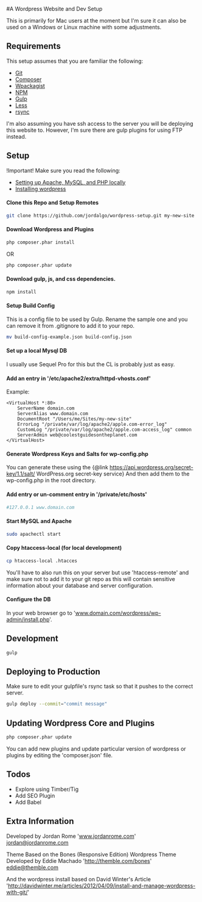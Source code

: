 #A Wordpress Website and Dev Setup

This is primarily for Mac users at the moment but I'm sure it can also be used on a Windows or Linux machine with some adjustments.

## Requirements

This setup assumes that you are familiar the following:
* [Git](https://git-scm.com/)
* [Composer](https://getcomposer.org/)
* [Wpackagist](http://wpackagist.org/)
* [NPM](https://www.npmjs.com/)
* [Gulp](http://gulpjs.com/)
* [Less](http://lesscss.org/)
* [rsync](http://linux.die.net/man/1/rsync)

I'm also assuming you have ssh access to the server you will be deploying this website to. However, I'm sure there are gulp plugins for using FTP instead.

## Setup

!Important! Make sure you read the following:
* [Setting up Apache, MySQL, and PHP locally](http://jason.pureconcepts.net/2012/10/install-apache-php-mysql-mac-os-x/)
* [Installing wordpress](https://codex.wordpress.org/Installing_WordPress)

#### Clone this Repo and Setup Remotes

```bash
git clone https://github.com/jordalgo/wordpress-setup.git my-new-site
```

#### Download Wordpress and Plugins

```bash
php composer.phar install
```

OR

```bash
php composer.phar update
```

#### Download gulp, js, and css dependencies.

```bash
npm install
```

#### Setup Build Config

This is a config file to be used by Gulp. Rename the sample one
and you can remove it from .gitignore to add it to your repo.

```bash
mv build-config-example.json build-config.json
```

#### Set up a local Mysql DB

I usually use Sequel Pro for this but the CL is probably just as easy.

#### Add an entry in '/etc/apache2/extra/httpd-vhosts.conf'

Example:
```
<VirtualHost *:80>
    ServerName domain.com
    ServerAlias www.domain.com
    DocumentRoot "/Users/me/Sites/my-new-site"
    ErrorLog "/private/var/log/apache2/apple.com-error_log"
    CustomLog "/private/var/log/apache2/apple.com-access_log" common
    ServerAdmin web@coolestguidesontheplanet.com
</VirtualHost>
```

#### Generate Wordpress Keys and Salts for wp-config.php

You can generate these using the {@link https://api.wordpress.org/secret-key/1.1/salt/ WordPress.org secret-key service}
And then add them to the wp-config.php in the root directory.

#### Add entry or un-comment entry in '/private/etc/hosts'

```bash
#127.0.0.1 www.domain.com
```

#### Start MySQL and Apache

```bash
sudo apachectl start
```

#### Copy htaccess-local (for local development)

```bash
cp htaccess-local .htacces
```

You'll have to also run this on your server but use 'htaccess-remote'
and make sure not to add it to your git repo as this will contain sensitive
information about your database and server configuration.

#### Configure the DB

In your web browser go to 'www.domain.com/wordpress/wp-admin/install.php'.

## Development

```bash
gulp
```

## Deploying to Production

Make sure to edit your gulpfile's rsync task so that it pushes to the correct server.

```bash
gulp deploy --commit="commit message"
```

## Updating Wordpress Core and Plugins

```bash
php composer.phar update
```

You can add new plugins and update particular version of wordpress or plugins
by editing the 'composer.json' file.

## Todos
* Explore using Timber/Tig
* Add SEO Plugin
* Add Babel

## Extra Information


Developed by Jordan Rome
'www.jordanrome.com'
jordan@jordanrome.com

Theme Based on the Bones (Responsive Edition) Wordpress Theme
Developed by Eddie Machado
'http://themble.com/bones'
eddie@themble.com

And the wordpress install based on
David Winter's Article
'http://davidwinter.me/articles/2012/04/09/install-and-manage-wordpress-with-git/'

